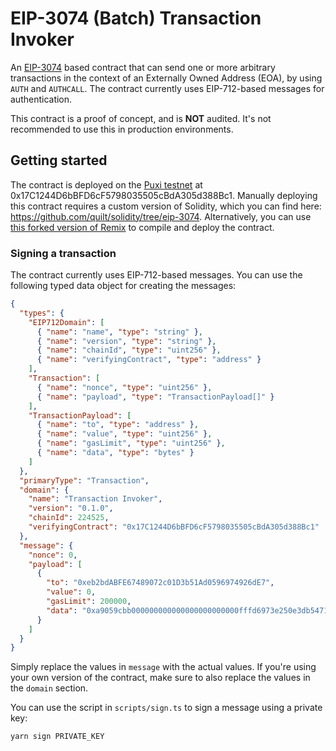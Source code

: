 # EIP-3074 (Batch) Transaction Invoker

An [EIP-3074](EIP-3074) based contract that can send one or more arbitrary transactions in the context of an Externally
Owned Address (EOA), by using `AUTH` and `AUTHCALL`. The contract currently uses EIP-712-based messages for
authentication.

This contract is a proof of concept, and is **NOT** audited. It's not recommended to use this in production
environments.

## Getting started

The contract is deployed on the [Puxi testnet](https://github.com/quilt/puxi) at 0x17C1244D6bBFD6cF5798035505cBdA305d388Bc1. Manually deploying this contract requires a custom version of Solidity, which you can find here: https://github.com/quilt/solidity/tree/eip-3074. Alternatively, you can use [this forked version of Remix](https://remix.puxi.quilt.link/) to compile and deploy the contract.

### Signing a transaction

The contract currently uses EIP-712-based messages. You can use the following typed data object for creating the
messages:

```json
{
  "types": {
    "EIP712Domain": [
      { "name": "name", "type": "string" },
      { "name": "version", "type": "string" },
      { "name": "chainId", "type": "uint256" },
      { "name": "verifyingContract", "type": "address" }
    ],
    "Transaction": [
      { "name": "nonce", "type": "uint256" },
      { "name": "payload", "type": "TransactionPayload[]" }
    ],
    "TransactionPayload": [
      { "name": "to", "type": "address" },
      { "name": "value", "type": "uint256" },
      { "name": "gasLimit", "type": "uint256" },
      { "name": "data", "type": "bytes" }
    ]
  },
  "primaryType": "Transaction",
  "domain": {
    "name": "Transaction Invoker",
    "version": "0.1.0",
    "chainId": 224525,
    "verifyingContract": "0x17C1244D6bBFD6cF5798035505cBdA305d388Bc1"
  },
  "message": {
    "nonce": 0,
    "payload": [
      {
        "to": "0xeb2bdABFE67489072c01D3b51Ad0596974926dE7",
        "value": 0,
        "gasLimit": 200000,
        "data": "0xa9059cbb000000000000000000000000fffd6973e250e3db5471ede26c9f0ca7f8f708170000000000000000000000000000000000000000000000000000000000000001"
      }
    ]
  }
}
```

Simply replace the values in `message` with the actual values. If you're using your own version of the contract, make sure to also replace the values in the `domain` section.

You can use the script in `scripts/sign.ts` to sign a message using a private key:

```
yarn sign PRIVATE_KEY
```
